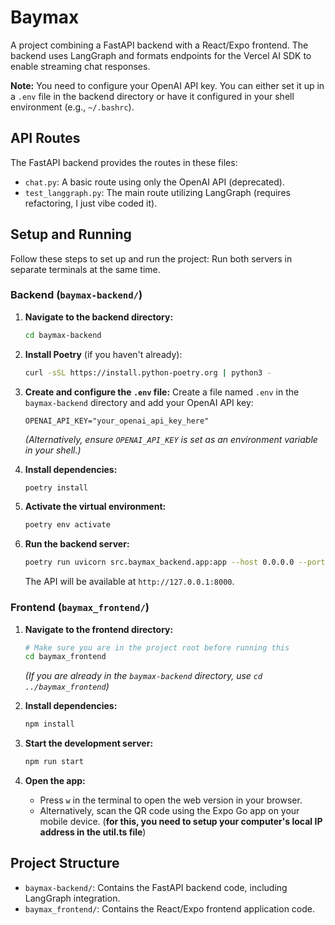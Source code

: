 # Baymax

A project combining a FastAPI backend with a React/Expo frontend. The backend uses LangGraph and formats endpoints for the Vercel AI SDK to enable streaming chat responses.

**Note:** You need to configure your OpenAI API key. You can either set it up in a `.env` file in the backend directory or have it configured in your shell environment (e.g., `~/.bashrc`).

## API Routes

The FastAPI backend provides the routes in these files:
- `chat.py`: A basic route using only the OpenAI API (deprecated).
- `test_langgraph.py`: The main route utilizing LangGraph (requires refactoring, I just vibe coded it).



## Setup and Running

Follow these steps to set up and run the project: Run both servers in separate terminals at the same time.

### Backend (`baymax-backend/`)

1.  **Navigate to the backend directory:**
    ```bash
    cd baymax-backend
    ```

2.  **Install Poetry** (if you haven't already):
    ```bash
    curl -sSL https://install.python-poetry.org | python3 -
    ```

3.  **Create and configure the `.env` file:**
    Create a file named `.env` in the `baymax-backend` directory and add your OpenAI API key:
    ```env
    OPENAI_API_KEY="your_openai_api_key_here"
    ```
    *(Alternatively, ensure `OPENAI_API_KEY` is set as an environment variable in your shell.)*

4.  **Install dependencies:**
    ```bash
    poetry install
    ```

5.  **Activate the virtual environment:**
    ```bash
    poetry env activate
    ``` 
   

6.  **Run the backend server:**
    ```bash
    poetry run uvicorn src.baymax_backend.app:app --host 0.0.0.0 --port 8000 --reload
    ```
    The API will be available at `http://127.0.0.1:8000`.

### Frontend (`baymax_frontend/`)

1.  **Navigate to the frontend directory:**
    ```bash
    # Make sure you are in the project root before running this
    cd baymax_frontend 
    ```
    *(If you are already in the `baymax-backend` directory, use `cd ../baymax_frontend`)*

2.  **Install dependencies:**
    ```bash
    npm install
    ```

3.  **Start the development server:**
    ```bash
    npm run start
    ```

4.  **Open the app:**
    - Press `w` in the terminal to open the web version in your browser.
    - Alternatively, scan the QR code using the Expo Go app on your mobile device. (**for this, you need to setup your computer's local IP address in the util.ts file**)

## Project Structure

-   `baymax-backend/`: Contains the FastAPI backend code, including LangGraph integration.
-   `baymax_frontend/`: Contains the React/Expo frontend application code.



